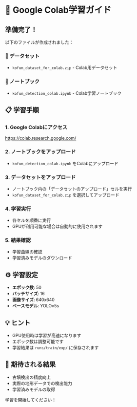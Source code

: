 # 🚀 Google Colab学習ガイド

## 準備完了！

以下のファイルが作成されました：

### 📁 データセット
- `kofun_dataset_for_colab.zip` - Colab用データセット

### 📓 ノートブック
- `kofun_detection_colab.ipynb` - Colab学習ノートブック

## 📋 学習手順

### 1. Google Colabにアクセス
https://colab.research.google.com/

### 2. ノートブックをアップロード
- `kofun_detection_colab.ipynb` をColabにアップロード

### 3. データセットをアップロード
- ノートブック内の「データセットのアップロード」セルを実行
- `kofun_dataset_for_colab.zip` を選択してアップロード

### 4. 学習実行
- 各セルを順番に実行
- GPUが利用可能な場合は自動的に使用されます

### 5. 結果確認
- 学習曲線の確認
- 学習済みモデルのダウンロード

## ⚙️ 学習設定

- **エポック数**: 50
- **バッチサイズ**: 16
- **画像サイズ**: 640x640
- **ベースモデル**: YOLOv5s

## 💡 ヒント

- GPU使用時は学習が高速になります
- エポック数は調整可能です
- 学習結果は `runs/train/exp/` に保存されます

## 🎯 期待される結果

- 古墳検出の精度向上
- 実際の地形データでの検出能力
- 学習済みモデルの取得

学習を開始してください！
